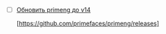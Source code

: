 - [ ] [Обновить primeng до v14](#TODO:-20)
  <card>
  
  [https://github.com/primefaces/primeng/releases]
  <!--
  created:2022-06-06T17:01:21.189Z
  -->
  </card>